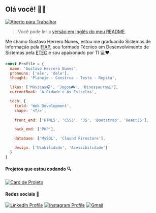 ## Olá você! 👋😀 
[![Aberto para Trabalhar][open_to_work_badget]][gmail_url]

>Você pode ler a [versão em Inglês do meu README][english].

Me chamo Gustavo Herrero Nunes, estou me graduando Sistemas de Informação pela [FIAP][fiap_url], sou formado Técnico em Desenvolvimento de Sistemas pela [ETEC][etec_url] e sou apaixonado por TI :computer::heart:.

```javascript
const Profile = {
  name: 'Gustavo Herrero Nunes',
  pronouns: ['ele', 'dele'],
  thought: 'Planeje - Construa - Teste - Repita',

  likes: ['Músicas🎧', 'Jogos🎮', 'Dinossauros🦕'],
  currentBook: 'A Cidade e As Estrelas',

  tech: {
    field: 'Web Development',
    shape: '<T/>',
    
    front_end: ['HTML5', 'CSS3', 'JS', 'Bootstrap', 'ReactJS'],

    back_end: ['PHP'],

    database: ['MySQL', 'Clound Firestore'],

    design: ['Usabilidade', 'Acessibilidade']
  }
}

```

#### Projetos que estou codando :mag:

[![Card de Projeto][project_1_card]][projetc_1_url]


#### Redes sociais :iphone:

[![LinkedIn Profile][linkedin_badget]][linkedin_url] [![Instagram Profile][instagram_badget]][instagram_url] [![Gmail][gmail_badget]][gmail_url]

<!-- Readme -->
[english]:README.md

<!-- Education -->
[fiap_url]: https://fiap.com.br/
[etec_url]: https://www.cps.sp.gov.br/etec/

<!-- Project Card UI -->
[projetc_1_url]: https://github.com/GustavoHerreroNunes/horta_online
[project_1_card]: https://github-readme-stats.vercel.app/api/pin/?username=GustavoHerreroNunes&repo=horta_online

<!-- Urls and Badgets -->
[open_to_work_badget]: https://img.shields.io/badge/-Aberto_para_Trabalhar-success?style=flat-square
[linkedin_url]:https://www.linkedin.com/in/gustavo-herrero-nunes-329070212/
[linkedin_badget]:https://img.shields.io/badge/-LinkedIn-blue?style=flat-square&labelColor=informational&logo=linkedin&logoColor=white
[instagram_url]: https://www.instagram.com/gustavo_herrero_nunes/
[instagram_badget]: https://img.shields.io/badge/-Instagram-%23E4405F?style=flat-square&logo=instagram&logoColor=white
[gmail_url]: mailto:ghnunes2010@gmail.com
[gmail_badget]: https://img.shields.io/badge/Gmail-D14836?style=flat-square&logo=gmail&logoColor=white


